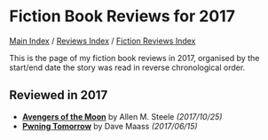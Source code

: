 # Fiction Book Reviews for 2017

[Main Index](../../../README.md) / [Reviews Index](../../README.md) / [Fiction Reviews Index](../README.md)

This is the page of my fiction book reviews in 2017, organised by the start/end date the story was read in reverse chronological order.

## Reviewed in 2017
- [**Avengers of the Moon**](20171025-AvengersMoon.md) by Allen M. Steele *(2017/10/25)*
- [**Pwning Tomorrow**](20170615-PwningTomorrow.md) by Dave Maass *(2017/06/15)*
